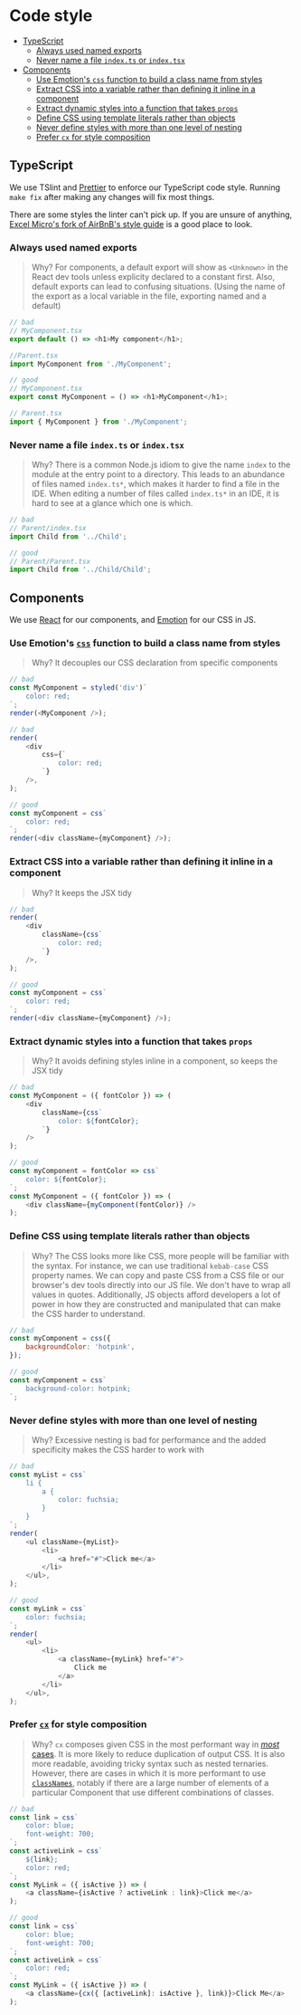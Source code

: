 # Code style

<!-- START doctoc generated TOC please keep comment here to allow auto update -->
<!-- DON'T EDIT THIS SECTION, INSTEAD RE-RUN doctoc TO UPDATE -->
<!-- Automatically created with yarn run createtoc and on push hook -->

- [TypeScript](#typescript)
  - [Always used named exports](#always-used-named-exports)
  - [Never name a file `index.ts` or `index.tsx`](#never-name-a-file-indexts-or-indextsx)
- [Components](#components)
  - [Use Emotion's `css` function to build a class name from styles](#use-emotions-css-function-to-build-a-class-name-from-styles)
  - [Extract CSS into a variable rather than defining it inline in a component](#extract-css-into-a-variable-rather-than-defining-it-inline-in-a-component)
  - [Extract dynamic styles into a function that takes `props`](#extract-dynamic-styles-into-a-function-that-takes-props)
  - [Define CSS using template literals rather than objects](#define-css-using-template-literals-rather-than-objects)
  - [Never define styles with more than one level of nesting](#never-define-styles-with-more-than-one-level-of-nesting)
  - [Prefer `cx` for style composition](#prefer-cx-for-style-composition)

<!-- END doctoc generated TOC please keep comment here to allow auto update -->

## TypeScript

We use TSlint and [Prettier](https://prettier.io/) to enforce our TypeScript code style.
Running `make fix` after making any changes will fix most things.

There are some styles the linter can't pick up. If you are unsure of anything, [Excel Micro's fork of AirBnB's style
guide](https://github.com/excelmicro/typescript) is a good place to look.

### Always used named exports

> Why? For components, a default export will show as `<Unknown>` in the React dev tools unless explicity declared to a constant first. Also, default exports can lead to confusing situations. (Using the name of the export as a local variable in the file, exporting named and a default)

```js
// bad
// MyComponent.tsx
export default () => <h1>My component</h1>;

//Parent.tsx
import MyComponent from './MyComponent';
```

```js
// good
// MyComponent.tsx
export const MyComponent = () => <h1>MyComponent</h1>;

// Parent.tsx
import { MyComponent } from './MyComponent';
```

### Never name a file `index.ts` or `index.tsx`

> Why? There is a common Node.js idiom to give the name `index` to the module at the entry point to a directory. This leads to an abundance of files named `index.ts*`, which makes it
> harder to find a file in the IDE. When editing a number of files called `index.ts*` in an IDE, it is hard to see at a glance which one is which.

```js
// bad
// Parent/index.tsx
import Child from '../Child';
```

```js
// good
// Parent/Parent.tsx
import Child from '../Child/Child';
```

## Components

We use [React](https://reactjs.org/) for our components, and [Emotion](https://emotion.sh/) for our CSS in JS.

### Use Emotion's [`css`](https://emotion.sh/docs/emotion#css) function to build a class name from styles

> Why? It decouples our CSS declaration from specific components

```js
// bad
const MyComponent = styled('div')`
    color: red;
`;
render(<MyComponent />);

// bad
render(
    <div
        css={`
            color: red;
        `}
    />,
);

// good
const myComponent = css`
    color: red;
`;
render(<div className={myComponent} />);
```

### Extract CSS into a variable rather than defining it inline in a component

> Why? It keeps the JSX tidy

```js
// bad
render(
    <div
        className={css`
            color: red;
        `}
    />,
);

// good
const myComponent = css`
    color: red;
`;
render(<div className={myComponent} />);
```

### Extract dynamic styles into a function that takes `props`

> Why? It avoids defining styles inline in a component, so keeps the JSX tidy

```js
// bad
const MyComponent = ({ fontColor }) => (
    <div
        className={css`
            color: ${fontColor};
        `}
    />
);

// good
const myComponent = fontColor => css`
    color: ${fontColor};
`;
const MyComponent = ({ fontColor }) => (
    <div className={myComponent(fontColor)} />
);
```

### Define CSS using template literals rather than objects

> Why? The CSS looks more like CSS, more people will be familiar with the syntax. For instance, we can use traditional `kebab-case` CSS property names. We can copy and paste CSS from a CSS file or our browser's dev tools directly into our JS file. We don't have to wrap all values in quotes. Additionally, JS objects afford developers a lot of power in how they are constructed and manipulated that can make the CSS harder to understand.

```js
// bad
const myComponent = css({
    backgroundColor: 'hotpink',
});

// good
const myComponent = css`
    background-color: hotpink;
`;
```

### Never define styles with more than one level of nesting

> Why? Excessive nesting is bad for performance and the added specificity makes the CSS harder to work with

```js
// bad
const myList = css`
    li {
        a {
            color: fuchsia;
        }
    }
`;
render(
    <ul className={myList}>
        <li>
            <a href="#">Click me</a>
        </li>
    </ul>,
);

// good
const myLink = css`
    color: fuchsia;
`;
render(
    <ul>
        <li>
            <a className={myLink} href="#">
                Click me
            </a>
        </li>
    </ul>,
);
```

### Prefer [`cx`](https://emotion.sh/docs/emotion#cx) for style composition

> Why? `cx` composes given CSS in the most performant way in [_most_ cases](https://github.com/guardian/dotcom-rendering/pull/126#discussion_r209999843). It is more likely to reduce duplication of output CSS. It is also more readable, avoiding tricky syntax such as nested ternaries. However, there are cases in which it is more performant to use [`classNames`](https://github.com/JedWatson/classnames), notably if there are a large number of elements of a particular Component that use different combinations of classes.

```js
// bad
const link = css`
    color: blue;
    font-weight: 700;
`;
const activeLink = css`
    ${link};
    color: red;
`;
const MyLink = ({ isActive }) => (
    <a className={isActive ? activeLink : link}>Click me</a>
);

// good
const link = css`
    color: blue;
    font-weight: 700;
`;
const activeLink = css`
    color: red;
`;
const MyLink = ({ isActive }) => (
    <a className={cx({ [activeLink]: isActive }, link)}>Click Me</a>
);
```
